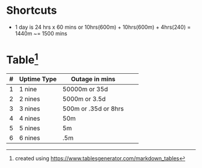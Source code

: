 # Shortcuts
- 1 day is 24 hrs x 60 mins or 10hrs(600m) + 10hrs(600m) + 4hrs(240) = 1440m ~= 1500 mins

# Table[^1]
| # | Uptime Type | Outage in mins       |   |   |
|---|-------------|----------------------|---|---|
| 1 | 1 nine      | 50000m or 35d        |   |   |
| 2 | 2 nines     | 5000m or 3.5d        |   |   |
| 3 | 3 nines     | 500m or .35d or 8hrs |   |   |
| 4 | 4 nines     | 50m                  |   |   |
| 5 | 5 nines     | 5m                   |   |   |
| 6 | 6 nines     | .5m                  |   |   |

[^1]: created using https://www.tablesgenerator.com/markdown_tables
